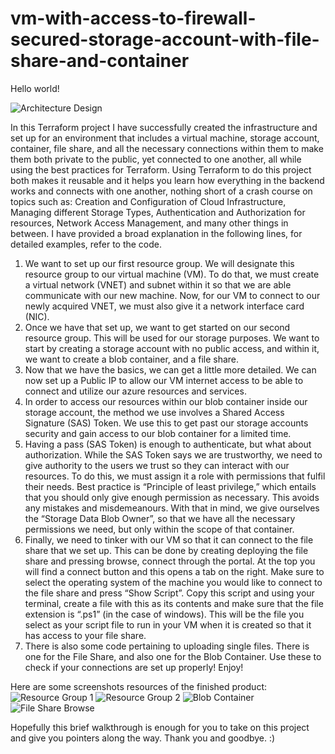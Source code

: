 # vm-with-access-to-firewall-secured-storage-account-with-file-share-and-container

Hello world!

![Architecture Design](https://github.com/enes-burak/vm-with-access-to-firewall-secured-storage-account-with-file-share-and-container/assets/113402152/c77e5220-a466-4eb9-897a-5fc5cf173624)


In this Terraform project I have successfully created the infrastructure and set up for an environment that includes a virtual machine, storage account, container, file share, and all the necessary connections within them to make them both private to the public, yet connected to one another, all while using the best practices for Terraform. Using Terraform to do this project both makes it reusable and it helps you learn how everything in the backend works and connects with one another, nothing short of a crash course on topics such as: Creation and Configuration of Cloud Infrastructure, Managing different Storage Types, Authentication and Authorization for resources, Network Access Management, and many other things in between. I have provided a broad explanation in the following lines, for detailed examples, refer to the code.

1. We want to set up our first resource group. We will designate this resource group to our virtual machine (VM). To do that, we must create a virtual network (VNET) and subnet within it so that we are able communicate with our new machine. Now, for our VM to connect to our newly acquired VNET, we must also give it a network interface card (NIC).
2. Once we have that set up, we want to get started on our second resource group. This will be used for our storage purposes. We want to start by creating a storage account with no public access, and within it, we want to create a blob container, and a file share. 
3. Now that we have the basics, we can get a little more detailed. We can now set up a Public IP to allow our VM internet access to be able to connect and utilize our azure resources and services.
4. In order to access our resources within our blob container inside our storage account, the method we use involves a Shared Access Signature (SAS) Token. We use this to get past our storage accounts security and gain access to our blob container for a limited time.
5. Having a pass (SAS Token) is enough to authenticate, but what about authorization. While the SAS Token says we are trustworthy, we need to give authority to the users we trust so they can interact with our resources. To do this, we must assign it a role with permissions that fulfil their needs. Best practice is “Principle of least privilege,” which entails that you should only give enough permission as necessary. This avoids any mistakes and misdemeanours. With that in mind, we give ourselves the “Storage Data Blob Owner”, so that we have all the necessary permissions we need, but only within the scope of that container. 
6. Finally, we need to tinker with our VM so that it can connect to the file share that we set up. This can be done by creating deploying the file share and pressing browse, connect through the portal. At the top you will find a connect button and this opens a tab on the right. Make sure to select the operating system of the machine you would like to connect to the file share and press “Show Script”. Copy this script and using your terminal, create a file with this as its contents and make sure that the file extension is “.ps1” (in the case of windows).  This will be the file you select as your script file to run in your VM when it is created so that it has access to your file share.
7. There is also some code pertaining to uploading single files. There is one for the File Share, and also one for the Blob Container. Use these to check if your connections are set up properly! Enjoy!


Here are some screenshots resources of the finished product:
![Resource Group 1](https://github.com/enes-burak/vm-with-access-to-firewall-secured-storage-account-with-file-share-and-container/assets/113402152/daf4a91f-cc92-4087-86ff-6984cef0ce09)
![Resource Group 2](https://github.com/enes-burak/vm-with-access-to-firewall-secured-storage-account-with-file-share-and-container/assets/113402152/1e815de0-8efd-4abd-8002-9ff38f0c1a85)
![Blob Container](https://github.com/enes-burak/vm-with-access-to-firewall-secured-storage-account-with-file-share-and-container/assets/113402152/b06bcc63-e47d-48b3-9ffd-d2bf66b18acd)
![File Share Browse](https://github.com/enes-burak/vm-with-access-to-firewall-secured-storage-account-with-file-share-and-container/assets/113402152/7c16385b-935a-4115-ac5a-6069143f9c3d)



Hopefully this brief walkthrough is enough for you to take on this project and give you pointers along the way.
Thank you and goodbye. :)

